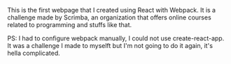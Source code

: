 This is the first webpage that I created using React with Webpack. 
It is a challenge made by Scrimba, an organization that offers online courses related to programming and stuffs like that.

PS: I had to configure webpack manually, I could not use create-react-app. It was a challenge I made to myselft but I'm not going to do it again, it's hella complicated.
